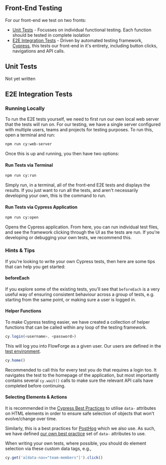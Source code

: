 ## Front-End Testing

For our front-end we test on two fronts:

- [Unit Tests](#unit-tests) - Focusses on individual functional testing. Each function should be tested in complete isolation
- [E2E Integration Tests](#e2e-integration-tests) - Driven by automated testing framework, [Cypress](https://www.cypress.io/), this tests our front-end in it's entirety, including button clicks, navigations and API calls.

## Unit Tests

Not yet written

## E2E Integration Tests

### Running Locally

To run the E2E tests yourself, we need to first run our own local web server that the tests will run on. For our testing, we have a single server configured with multiple users, teams and projects for testing purposes. To run this, open a terminal and run:

```bash
npm run cy:web-server
```

Once this is up and running, you then have two options:

#### Run Tests via Terminal

```bash
npm run cy:run
```

Simply run, in a terminal, all of the front-end E2E tests and displays the results. If you just want to run all the tests, and aren't necessarily developing your own, this is the command to run.


#### Run Tests via Cypress Application

```bash
npm run cy:open
```

Opens the Cypress application. From here, you can run individual test files, and see the framework clicking through the UI as the tests are run. If you're developing or debugging your own tests, we recommend this. 

### Hints & Tips

If you're looking to write your own Cypress tests, then here are some tips that can help you get started:

#### beforeEach

If you explore some of the existing tests, you'll see that `beforeEach` is a very useful way of ensuring consistent behaviour across a group of tests, e.g. starting from the same point, or making sure a user is logged in.

#### Helper Functions

To make Cypress testing easier, we have created a collection of helper functions that can be called within any loop of the testing framework.

```js
cy.login(<username>, <password>)
```
This will log you into FlowForge as a given user. Our users are defined in the [test environment](https://github.com/flowforge/flowforge/blob/main/test/e2e/frontend/environments/standard.js).

```js
cy.home()
```
Recommended to call this for every test you do that requires a login too. It navigates the test to the homepage of the application, but most importantly contains several `cy.wait()` calls to make sure the relevant API calls have completed before continuing.

#### Selecting Elements & Actions

It is recommended in the [Cypress Best Practices](https://docs.cypress.io/guides/references/best-practices#Selecting-Elements) to utilise `data-` attributes on HTML elements in order to ensure safe selection of objects that won't evolve/change over time.

Similarly, this is a best practices for [PostHog](https://posthog.com/) which we also use. As such, we have defined [our own best practice](./data-attributes.md) set of `data-` attributes to use.

When writing your own tests, where possible, you should do element selection via these custom data tags, e.g.,

```js
cy.get('a[data-nav="team-members"]').click()
```